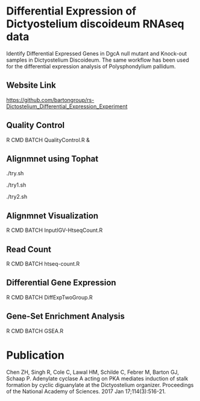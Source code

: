  
# Differential Expression of Dictyostelium discoideum RNAseq data
Identify Differential Expressed Genes in DgcA null mutant and Knock-out samples in Dictyostelium Discoideum. The same workflow has been used for the differential expression analysis of Polysphondylium pallidum.

## Website Link

https://github.com/bartongroup/rs-Dictostelium_Differential_Expression_Experiment

## Quality Control

  R CMD BATCH QualityControl.R &

## Alignmnet using Tophat

  ./try.sh
  
  ./try1.sh
  
  ./try2.sh
  
## Alignmnet Visualization

   R CMD BATCH InputIGV-HtseqCount.R

## Read Count

  R CMD BATCH htseq-count.R

## Differential Gene Expression

  R CMD BATCH DiffExpTwoGroup.R
  
## Gene-Set Enrichment Analysis

  R CMD BATCH GSEA.R
  
# Publication

Chen ZH, Singh R, Cole C, Lawal HM, Schilde C, Febrer M, Barton GJ, Schaap P. Adenylate cyclase A acting on PKA mediates induction of stalk formation by cyclic diguanylate at the Dictyostelium organizer. Proceedings of the National Academy of Sciences. 2017 Jan 17;114(3):516-21.
